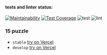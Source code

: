 #### tests and linter status:
[![Maintainability](https://api.codeclimate.com/v1/badges/5cf6ef0c3e7a02667572/maintainability)](https://codeclimate.com/github/jPee2k/gem-puzzle/maintainability)
[![Test Coverage](https://api.codeclimate.com/v1/badges/5cf6ef0c3e7a02667572/test_coverage)](https://codeclimate.com/github/jPee2k/gem-puzzle/test_coverage)
![test](https://github.com/jPee2k/gem-puzzle/actions/workflows/test.yml/badge.svg)
![lint](https://github.com/jPee2k/gem-puzzle/actions/workflows/lint.yml/badge.svg)

### 15 puzzle
- `stable` [try on Vercel](https://gem-puzzle-git-main-jpee2k.vercel.app/)
- `develop` [try on Vercel](https://gem-puzzle-jpee2k.vercel.app/)
